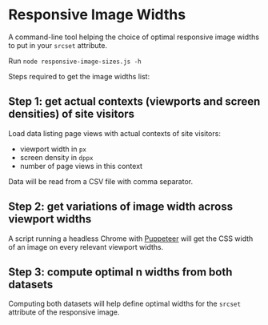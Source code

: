 # Responsive Image Widths

A command-line tool helping the choice of optimal responsive image widths to put in your `srcset` attribute.

Run `node responsive-image-sizes.js -h`

Steps required to get the image widths list:

## Step 1: get actual contexts (viewports and screen densities) of site visitors

Load data listing page views with actual contexts of site visitors:

- viewport width in `px`
- screen density in `dppx`
- number of page views in this context

Data will be read from a CSV file with comma separator.

## Step 2: get variations of image width across viewport widths

A script running a headless Chrome with [Puppeteer](https://developers.google.com/web/tools/puppeteer/) will get the CSS width of an image on every relevant viewport widths.

## Step 3: compute optimal n widths from both datasets

Computing both datasets will help define optimal widths for the `srcset` attribute of the responsive image.
